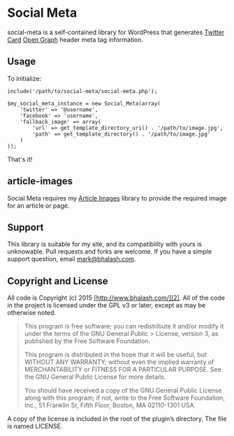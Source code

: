# Social Meta
social-meta is a self-contained library for WordPress that generates [Twitter Card][1] [Open Graph][2] header meta tag information.

## Usage
To initialize:

    include('/path/to/social-meta/social-meta.php');

    $my_social_meta_instance = new Social_Meta(array(
        'twitter' => '@username',
        'facebook' => 'username',
        'fallback_image' => array(
            'url' => get_template_directory_uri() . '/path/to/image.jpg',
            'path' => get_template_directory() . '/path/to/image.jpg'
        )
    ));

That's it!

## article-images
Social Meta requires my [Article Images](https://github.com/bhalash/article-images) library to provide the required image for an article or page.

## Support
This library is suitable for my site, and its compatibility with yours is unknowable. Pull requests and forks are welcome. If you have a simple support question, email <mark@bhalash.com>.

## Copyright and License
All code is Copyright (c) 2015 [http://www.bhalash.com/][2]. All of the code in the project is licensed under the GPL v3 or later, except as may be otherwise noted.

> This program is free software; you can redistribute it and/or modify it under the terms of the GNU General Public > License, version 3, as published by the Free Software Foundation.
>
> This program is distributed in the hope that it will be useful, but WITHOUT ANY WARRANTY; without even the implied warranty of MERCHANTABILITY or FITNESS FOR A PARTICULAR PURPOSE. See the GNU General Public License for more details.
>
> You should have received a copy of the GNU General Public License along with this program; if not, write to the Free Software Foundation, Inc., 51 Franklin St, Fifth Floor, Boston, MA 02110-1301 USA

A copy of the license is included in the root of the plugin’s directory. The file is named LICENSE.

[1]: https://dev.twitter.com/cards/overview
[2]: http://ogp.me
[3]: https://github.com/bhalash/article-images
[4]: https://www.bhalash.com
